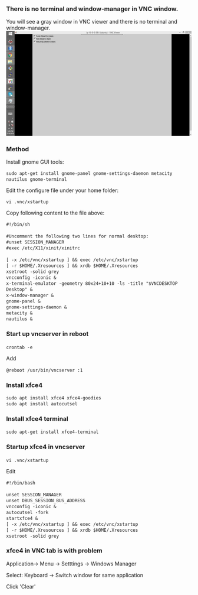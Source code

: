 ### There is no terminal and window-manager in VNC window.
You will see a gray window in VNC viewer and there is no terminal and window-manager.
![VNC_err](img/gray_vnc.jpg)
### Method
Install gnome GUI tools:
```
sudo apt-get install gnome-panel gnome-settings-daemon metacity nautilus gnome-terminal
```

Edit the configure file under your home folder:
```
vi .vnc/xstartup
```

Copy following content to the file above:
```
#!/bin/sh

#Uncomment the following two lines for normal desktop:
#unset SESSION_MANAGER
#exec /etc/X11/xinit/xinitrc

[ -x /etc/vnc/xstartup ] && exec /etc/vnc/xstartup
[ -r $HOME/.Xresources ] && xrdb $HOME/.Xresources
xsetroot -solid grey
vncconfig -iconic &
x-terminal-emulator -geometry 80x24+10+10 -ls -title "$VNCDESKTOP Desktop" &
x-window-manager &
gnome-panel &
gnome-settings-daemon &
metacity &
nautilus &
```
### Start up vncserver in reboot

`crontab -e`

Add

`@reboot /usr/bin/vncserver :1`

### Install xfce4
```
sudo apt install xfce4 xfce4-goodies
sudo apt install autocutsel
```

### Install xfce4 terminal
`sudo apt-get install xfce4-terminal`

### Startup xfce4 in vncserver
`vi .vnc/xstartup`

Edit

```
#!/bin/bash

unset SESSION_MANAGER  
unset DBUS_SESSION_BUS_ADDRESS  
vncconfig -iconic &
autocutsel -fork
startxfce4 &  
[ -x /etc/vnc/xstartup ] && exec /etc/vnc/xstartup  
[ -r $HOME/.Xresources ] && xrdb $HOME/.Xresources  
xsetroot -solid grey  
```

### xfce4 in VNC tab is with problem
Application-> Menu -> Setttings -> Windows Manager

Select: Keyboard -> Switch window for same application

Click 'Clear'
